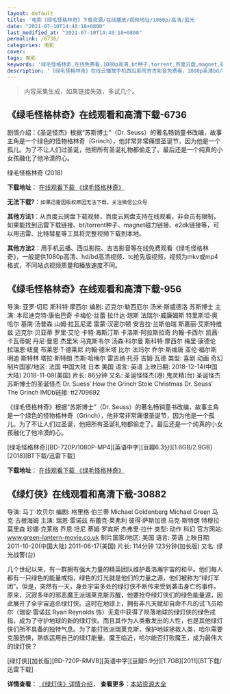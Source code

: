 ```yaml
---
layout: default
title: '电影《绿毛怪格林奇》下载资源/在线播放/视频地址/1080p/高清/蓝光'
date: "2021-07-10T14:40:18+0800"
last_modified_at: "2021-07-10T14:40:18+0800"
permalink: /6736/
categories: 电影
cover:
tags: 电影
keywords: '绿毛怪格林奇,在线免费看,1080p高清,bt种子,torrent,百度云盘,magnet,磁力链,迅雷下载资源'
description: '《绿毛怪格林奇》在线云播放手机西瓜影院吉吉影音免费看，1080p高清bd/hd未删减完整版和tc抢先枪版，mkv/mp4格式，附带bt/torrent种子、magnet/磁力链、百度云盘、网盘资源迅雷下载链接'
---
```


>内容采集生成，如果链接失效，多试几个。


## 《绿毛怪格林奇》在线观看和高清下载-6736

剧情介绍：《圣诞怪杰》根据“苏斯博士”（Dr. Seuss）的著名畅销童书改编，故事主角是一个绿色的怪物格林奇（Grinch），他非常非常痛恨圣诞节，因为他是一个孤儿。为了不让人们过圣诞，他把所有圣诞礼物都偷走了。最后还是一个纯真的小女孩融化了他冷漠的心。


绿毛怪格林奇 (2018)

**下载地址**： [在线观看下载 《绿毛怪格林奇》](https://www.btbtdy.me/btdy/dy14441.html) 


**无法下载?**：`如果迅雷因版权原因无法下载，关注微信公众号 `

**其他方法1**：从百度云网盘下载视频，百度云网盘支持在线观看，非会员有限制，如果能找到迅雷下载链接、bt/torrent种子、magnet磁力链接、e2dk链接等，可以用迅雷、比特彗星等工具将完整视频下载到本地。

**其他方法2**：用手机云播、西瓜影院、吉吉影音等在线免费观看《绿毛怪格林奇》，一般提供1080p高清、hd/bd高清视频、tc抢先版视频，视频为mkv或mp4格式，不同站点视频质量和播放速度不同。


## 《绿毛怪格林奇》在线观看和高清下载-956

导演: 亚罗·切尼 斯科特·摩西尔 编剧: 迈克尔·勒西厄尔 汤米·斯威德洛 苏斯博士 主演: 本尼迪克特·康伯巴奇 卡梅伦·丝蕾 拉什达·琼斯 法瑞尔·威廉姆斯 特里斯坦·奥哈尔 基南·汤普森 山姆·拉瓦尼诺 雷蒙·汉密尔顿 安吉拉·兰斯伯瑞 斯嘉丽·艾斯特维兹 迈克尔·贝亚蒂 罗里·艾伦 卡特·海斯汀斯 卡洛斯·阿拉斯拉奇 约翰·卡西尔 凯茜·卡瓦蒂妮 丹尼·曼恩 杰里米·马克斯韦尔 汤森·科尔曼 斯科特·摩西尔 梅里·康德伦 拉瑞恩·纽曼 布莱恩·T·德莱尼 约翰·德米塔 比尔·法玛尔 乔尔·斯维唐 亚伦·福尔斯 明迪·斯特林 塔拉·斯特朗 杰斯·哈梅尔 雷吉纳·托芬 吉姆·瓦德 类型: 喜剧 动画 奇幻 制片国家/地区: 法国 中国大陆 日本 美国 语言: 英语 上映日期: 2018-12-14(中国大陆) 2018-11-09(美国) 片长: 86分钟 又名: 圣诞怪怪杰(港) 鬼灵精(台) 圣诞怪杰 苏斯博士的圣诞怪杰 Dr. Suess‘ How the Grinch Stole Christmas Dr. Seuss’ The Grinch IMDb链接: tt2709692

《绿毛怪格林奇》根据“苏斯博士”（Dr. Seuss）的著名畅销童书改编，故事主角是一个绿色的怪物格林奇（Grinch），他非常非常痛恨圣诞节，因为他是一个孤儿。为了不让人们过圣诞，他把所有圣诞礼物都偷走了。最后还是一个纯真的小女孩融化了他冷漠的心。


[绿毛怪格林奇][BD-720P/1080P-MP4][英语中字][豆瓣6.3分][1.6GB/2.9GB][2018][BT下载/迅雷下载]

**下载地址**： [在线观看下载 《绿毛怪格林奇》](https://www.btdx8.com/torrent/lmgglq_2018.html) 


## 《绿灯侠》在线观看和高清下载-30882

导演: 马丁·坎贝尔 编剧: 格里格·伯兰蒂 Michael Goldenberg Michael Green 马克·古根海姆 主演: 瑞恩·雷诺兹 布蕾克·莱弗利 彼得·萨斯加德 马克·斯特朗 特穆拉·莫里森 珍娜·克莱格 乔恩·坦尼 蒂姆·罗宾斯 杰弗里·拉什 类型: 动作 科幻 官方网站: www.green-lantern-movie.co.uk 制片国家/地区: 美国 语言: 英语 上映日期: 2011-10-20(中国大陆) 2011-06-17(美国) 片长: 114分钟 123分钟(加长版) 又名: 绿光战警(台)

几个世纪以来，有一群拥有强大力量的精英团队维护着浩瀚宇宙的和平。他们每人都有一只绿色的能量戒指，绿色的灯光就是他们的力量之源，他们被称为“绿灯军团”。但是，突然有一天，身处宇宙多处的绿灯侠不断传来受到袭击身亡的事件。原来，沉寂多年的邪恶魔王派瑞莱克斯苏醒，他要抢夺绿灯侠们的绿色能量源，因此展开了全宇宙追杀绿灯侠。这时在地球上，拥有非凡天赋却自命不凡的试飞员哈尔（瑞安·雷诺兹 Ryan Reynolds 饰）无意中获得了陨落地球的绿灯侠的绿色戒指，成为了守护地球的新的绿灯侠。而且其作为人类散发出的人性，也是其他绿灯侠们所不具备的独特气息。为了能打败派瑞莱克斯，保护地球拯救人类，哈尔需要克服恐惧，熟练运用自己的绿灯能量。魔王临近，哈尔能否打败魔王，成为最伟大的绿灯侠？


[绿灯侠][加长版][BD-720P-RMVB][英语中字][豆瓣5.9分][1.7GB][2011][BT下载/迅雷下载]

**详情查看**： [《绿灯侠》详情介绍](/movie/30882/)， **查看更多**：[本站资源大全](/movie/t/all/)

